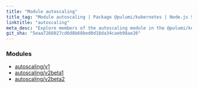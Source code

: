```yaml
---
title: "Module autoscaling"
title_tag: "Module autoscaling | Package @pulumi/kubernetes | Node.js SDK"
linktitle: "autoscaling"
meta_desc: "Explore members of the autoscaling module in the @pulumi/kubernetes package."
git_sha: "5eaa7266027cd6d8b68bed0d18da34caeb98ae26"
---
```


<!-- WARNING: this page was generated by a tool. Do not edit it by hand. -->
<!-- To change it, please see https://github.com/pulumi/docs/tree/master/tools/tscdocgen. -->


<h3>Modules</h3>
<ul class="api">
    <li><a href="v1/"><span class="symbol module"></span>autoscaling/v1</a></li>
    <li><a href="v2beta1/"><span class="symbol module"></span>autoscaling/v2beta1</a></li>
    <li><a href="v2beta2/"><span class="symbol module"></span>autoscaling/v2beta2</a></li>
</ul>








